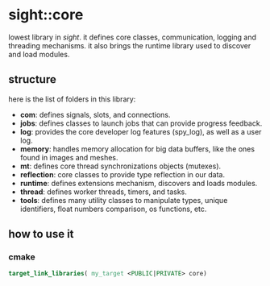 # sight::core

lowest library in _sight_. it defines core classes, communication, logging and threading mechanisms. it also brings the runtime library used to discover and load modules.

## structure

here is the list of folders in this library:

- **com**: defines signals, slots, and connections.
- **jobs**: defines classes to launch jobs that can provide progress feedback.
- **log**: provides the core developer log features (spy_log), as well as a user log.
- **memory**: handles memory allocation for big data buffers, like the ones found in images and meshes.
- **mt**: defines core thread synchronizations objects (mutexes).
- **reflection**: core classes to provide type reflection in our data.
- **runtime**: defines extensions mechanism, discovers and loads modules.
- **thread**: defines worker threads, timers, and tasks.
- **tools**: defines many utility classes to manipulate types, unique identifiers, float numbers comparison, os functions, etc.

## how to use it

### cmake

```cmake
target_link_libraries( my_target <PUBLIC|PRIVATE> core)
```
